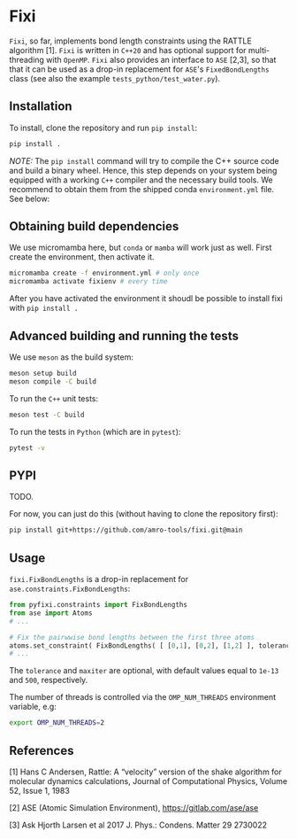 # Fixi

`Fixi`, so far, implements bond length constraints using the RATTLE algorithm [1]. `Fixi` is written in `C++20` and has optional support for multi-threading with `OpenMP`. `Fixi` also provides an interface to `ASE` [2,3], so that that it can be used as a drop-in replacement for `ASE`'s `FixedBondLengths` class (see also the example `tests_python/test_water.py`). 

## Installation

To install, clone the repository and run `pip install`:
```bash
pip install .
```

*NOTE:* The `pip install` command will try to compile the C++ source code and build a binary wheel. 
Hence, this step depends on your system being equipped with a working `C++` compiler and the necessary build tools. 
We recommend to obtain them from the shipped conda `environment.yml` file. 
See below:

## Obtaining build dependencies
We use micromamba here, but `conda` or `mamba` will work just as well.
First create the environment, then activate it.

```bash
micromamba create -f environment.yml # only once
micromamba activate fixienv # every time 
```
After you have activated the environment it shoudl be possible to install fixi with `pip install .`

## Advanced building and running the tests

We use `meson` as the build system: 

```bash
meson setup build
meson compile -C build
```

To run the `C++` unit tests:
```bash
meson test -C build
```

To run the tests in `Python` (which are in `pytest`): 

```bash
pytest -v
```

## PYPI
TODO.

For now, you can just do this (without having to clone the repository first):
```bash
pip install git+https://github.com/amro-tools/fixi.git@main
```

## Usage

`fixi.FixBondLengths` is a drop-in replacement for `ase.constraints.FixBondLengths`:

```python
from pyfixi.constraints import FixBondLengths
from ase import Atoms
# ...

# Fix the pairwwise bond lengths between the first three atoms
atoms.set_constraint( FixBondLengths( [ [0,1], [0,2], [1,2] ], tolerance=1e-5) )
# ...
```
The `tolerance` and `maxiter` are optional, with default values equal to `1e-13` and `500`, respectively. 

The number of threads is controlled via the `OMP_NUM_THREADS` environment variable, e.g:
```bash
export OMP_NUM_THREADS=2
```

## References
[1] Hans C Andersen, Rattle: A “velocity” version of the shake algorithm for molecular dynamics calculations, Journal of Computational Physics, Volume 52, Issue 1, 1983

[2] ASE (Atomic Simulation Environment), https://gitlab.com/ase/ase

[3] Ask Hjorth Larsen et al 2017 J. Phys.: Condens. Matter 29 2730022